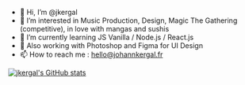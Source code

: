 - 👋 Hi, I’m @jkergal
- 👀 I’m interested in Music Production, Design, Magic The Gathering (competitive), in love with mangas and sushis
- 🌱 I’m currently learning JS Vanilla / Node.js / React.js
- 🎨 Also working with Photoshop and Figma for UI Design
- 📫 How to reach me : hello@johannkergal.fr

[![jkergal's GitHub stats](https://github-readme-stats.vercel.app/api?username=anuraghazra)](https://github.com/jkergal/github-readme-stats)
